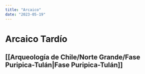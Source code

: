```yaml
---
title: "Arcaico"
date: "2023-05-19"
---
```

# Arcaico Tardío

## [[Arqueología de Chile/Norte Grande/Fase Puripica-Tulán|Fase Puripica-Tulán]]

